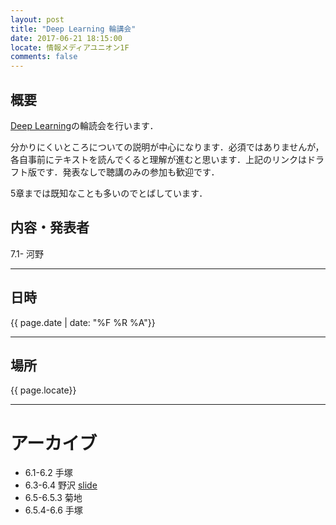 ```yaml
---
layout: post
title: "Deep Learning 輪講会"
date: 2017-06-21 18:15:00
locate: 情報メディアユニオン1F
comments: false
---
```


## 概要

[Deep Learning](http://www.deeplearningbook.org/)の輪読会を行います．

分かりにくいところについての説明が中心になります．必須ではありませんが，各自事前にテキストを読んでくると理解が進むと思います．上記のリンクはドラフト版です．発表なしで聴講のみの参加も歓迎です．

5章までは既知なことも多いのでとばしています．

## 内容・発表者

7.1- 河野

- - -

## 日時

{{ page.date | date: "%F %R %A"}}

- - -

## 場所

{{ page.locate}}

- - -


# アーカイブ

- 6.1-6.2 手塚
- 6.3-6.4 野沢 [slide](https://speakerdeck.com/nzw0301/deep-learning-6-dot-3-6-dot-4)
- 6.5-6.5.3 菊地
- 6.5.4-6.6 手塚
